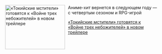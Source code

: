 <!--2025-06-24 11:45:55-->
<div class="yb">
  <div class="rss kino_kino"><a href="https://www.kino-teatr.ru/kino/news/y2025/6-24/38106/" title="«Токийские мстители» готовятся к «Войне трех небожителей» в новом трейлере"><img src="https://www.kino-teatr.ru/news/6/0/38106/poster.jpg" width="196" height="147" align="left" hspace="5" style="margin: 0px 10px 0px 5px" alt="«Токийские мстители» готовятся к «Войне трех небожителей» в новом трейлере"/></a>Аниме-хит вернется в следующем году — с четвертым сезоном и RPG-игрой <p class="titl"><a href="https://www.kino-teatr.ru/kino/news/y2025/6-24/38106/">«Токийские мстители» готовятся к «Войне трех небожителей» в новом трейлере</a></p></div>
</div>
